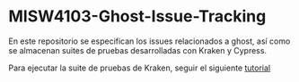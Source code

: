 # MISW4103-Ghost-Issue-Tracking
En este repositorio se especifican los issues relacionados a ghost, así como se almacenan suites de pruebas desarrolladas con Kraken y Cypress.

Para ejecutar la suite de pruebas de Kraken, seguir el siguiente [tutorial](/KRAKEN/KRAKEN_README.md)
